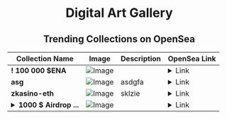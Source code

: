 <div align="center">

# Digital Art Gallery

## Trending Collections on OpenSea

| Collection Name                       | Image                                                                                     | Description                       | OpenSea Link                                                                                          |
|---------------------------------------|-------------------------------------------------------------------------------------------|-----------------------------------|--------------------------------------------------------------------------------------------------------|
| **! 100 000 $ENA** | ![Image](https://i.seadn.io/s/raw/files/0333d74b51e8edb972b09fe8e55623a4.jpg?w=500&auto=format?w=200&auto=format) |  | <details><summary>Link</summary>[! 100 000 $ENA](https://opensea.io/collection/100-000-ena-50)</details> |
| **asg** | ![Image](https://i.seadn.io/s/raw/files/022e8fcea01a86f68976e76d883c088e.png?w=500&auto=format?w=200&auto=format) | asdgfa | <details><summary>Link</summary>[asg](https://opensea.io/collection/asg-20)</details> |
| **zkasino-eth** | ![Image](https://i.seadn.io/s/raw/files/a9924a0b135865cb75d78fc372363ee4.png?w=500&auto=format?w=200&auto=format) | sklzie | <details><summary>Link</summary>[zkasino-eth](https://opensea.io/collection/zkasino-eth)</details> |
| **<details><summary>1000 $ Airdrop ...</summary>1000 $ Airdrop 🎁 [#7635]</details>** | ![Image](https://i.seadn.io/s/raw/files/bfcceed22671e6141c5eebe28f0f80eb.png?w=500&auto=format?w=200&auto=format) |  | <details><summary>Link</summary>[1000 $ Airdrop 🎁 [#7635]](https://opensea.io/collection/1000-airdrop-7635)</details> |

</div>